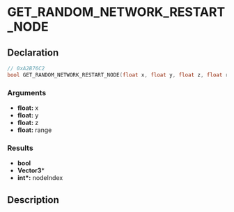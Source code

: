# GET_RANDOM_NETWORK_RESTART_NODE

## Declaration
```cpp
// 0xA2B76C2
bool GET_RANDOM_NETWORK_RESTART_NODE(float x, float y, float z, float range, Vector3*, int* nodeIndex);
```

### Arguments
- **float:** x
- **float:** y
- **float:** z
- **float:** range

### Results
- **bool**
- **Vector3***
- **int\*:** nodeIndex

## Description
